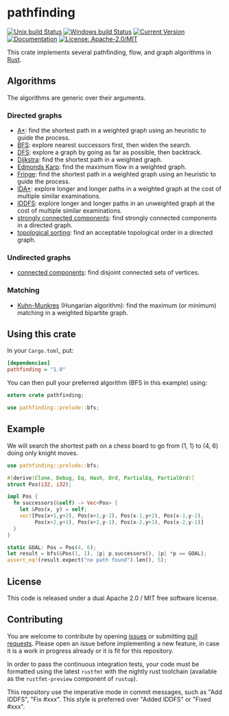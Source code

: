 # pathfinding

[![Unix build Status](https://travis-ci.org/samueltardieu/pathfinding.svg?branch=master)](https://travis-ci.org/samueltardieu/pathfinding)
[![Windows build Status](https://ci.appveyor.com/api/projects/status/github/samueltardieu/pathfinding?branch=master&svg=true)](https://ci.appveyor.com/project/samueltardieu/pathfinding)
[![Current Version](https://img.shields.io/crates/v/pathfinding.svg)](https://crates.io/crates/pathfinding)
[![Documentation](https://docs.rs/pathfinding/badge.svg)](https://docs.rs/pathfinding)
[![License: Apache-2.0/MIT](https://img.shields.io/crates/l/pathfinding.svg)](#license)

This crate implements several pathfinding, flow, and graph algorithms in [Rust][Rust].

## Algorithms

The algorithms are generic over their arguments.

### Directed graphs

- [A*][A*]: find the shortest path in a weighted graph using an heuristic to guide the process.
- [BFS][BFS]: explore nearest successors first, then widen the search.
- [DFS][DFS]: explore a graph by going as far as possible, then backtrack.
- [Dijkstra][Dijkstra]: find the shortest path in a weighted graph.
- [Edmonds Karp][Edmonds Karp]: find the maximum flow in a weighted graph.
- [Fringe][Fringe]: find the shortest path in a weighted graph using an heuristic to guide the process.
- [IDA*][IDA*]: explore longer and longer paths in a weighted graph at the cost of multiple similar examinations.
- [IDDFS][IDDFS]: explore longer and longer paths in an unweighted graph at the cost of multiple similar examinations.
- [strongly connected components][Strongly connected components]: find strongly connected components in a directed graph.
- [topological sorting][Topological sorting]: find an acceptable topological order in a directed graph.

### Undirected graphs

- [connected components][Connected components]: find disjoint connected sets of vertices.

### Matching

- [Kuhn-Munkres][Kuhn-Munkres] (Hungarian algorithm): find the maximum (or minimum) matching
in a weighted bipartite graph.

## Using this crate

In your `Cargo.toml`, put:

``` ini
[dependencies]
pathfinding = "1.0"
```

You can then pull your preferred algorithm (BFS in this example) using:

``` rust
extern crate pathfinding;

use pathfinding::prelude::bfs;
```

## Example

We will search the shortest path on a chess board to go from (1, 1) to (4, 6) doing only knight
moves.

``` rust
use pathfinding::prelude::bfs;

#[derive(Clone, Debug, Eq, Hash, Ord, PartialEq, PartialOrd)]
struct Pos(i32, i32);

impl Pos {
  fn successors(&self) -> Vec<Pos> {
    let &Pos(x, y) = self;
    vec![Pos(x+1,y+2), Pos(x+1,y-2), Pos(x-1,y+2), Pos(x-1,y-2),
         Pos(x+2,y+1), Pos(x+2,y-1), Pos(x-2,y+1), Pos(x-2,y-1)]
  }
}

static GOAL: Pos = Pos(4, 6);
let result = bfs(&Pos(1, 1), |p| p.successors(), |p| *p == GOAL);
assert_eq!(result.expect("no path found").len(), 5);
```

## License

This code is released under a dual Apache 2.0 / MIT free software license.

## Contributing

You are welcome to contribute by opening [issues](https://github.com/samueltardieu/pathfinding/issues)
or submitting [pull requests](https://github.com/samueltardieu/pathfinding/pulls). Please open an issue
before implementing a new feature, in case it is a work in progress already or it is fit for this
repository.

In order to pass the continuous integration tests, your code must be formatted using the latest
`rustfmt` with the nightly rust toolchain (available as the `rustfmt-preview` component of `rustup`).

This repository use the imperative mode in commit messages, such as "Add IDDFS",
"Fix #xxx". This style is preferred over "Added IDDFS" or "Fixed #xxx".

[A*]: https://en.wikipedia.org/wiki/A*_search_algorithm
[BFS]: https://en.wikipedia.org/wiki/Breadth-first_search
[Connected components]: https://en.wikipedia.org/wiki/Connected_component_(graph_theory)
[DFS]: https://en.wikipedia.org/wiki/Depth-first_search
[Dijkstra]: https://en.wikipedia.org/wiki/Dijkstra's_algorithm
[Edmonds Karp]: https://en.wikipedia.org/wiki/Edmonds–Karp_algorithm
[Fringe]: https://en.wikipedia.org/wiki/Fringe_search
[IDA*]: https://en.wikipedia.org/wiki/Iterative_deepening_A*
[IDDFS]: https://en.wikipedia.org/wiki/Iterative_deepening_depth-first_search
[Kuhn-Munkres]: https://en.wikipedia.org/wiki/Hungarian_algorithm
[Rust]: https://rust-lang.org/
[Strongly connected components]: https://en.wikipedia.org/wiki/Strongly_connected_component
[Topological sorting]: https://en.wikipedia.org/wiki/Topological_sorting
